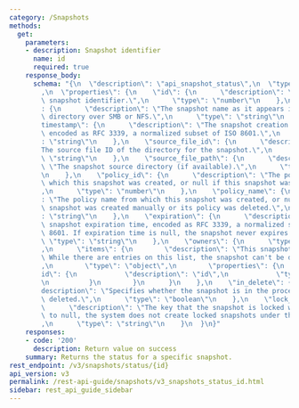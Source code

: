 ```yaml
---
category: /Snapshots
methods:
  get:
    parameters:
    - description: Snapshot identifier
      name: id
      required: true
    response_body:
      schema: "{\n  \"description\": \"api_snapshot_status\",\n  \"type\": \"object\"\
        ,\n  \"properties\": {\n    \"id\": {\n      \"description\": \"The unique\
        \ snapshot identifier.\",\n      \"type\": \"number\"\n    },\n    \"name\"\
        : {\n      \"description\": \"The snapshot name as it appears in the .snapshot\
        \ directory over SMB or NFS.\",\n      \"type\": \"string\"\n    },\n    \"\
        timestamp\": {\n      \"description\": \"The snapshot creation timestamp,\
        \ encoded as RFC 3339, a normalized subset of ISO 8601.\",\n      \"type\"\
        : \"string\"\n    },\n    \"source_file_id\": {\n      \"description\": \"\
        The source file ID of the directory for the snapshot.\",\n      \"type\":\
        \ \"string\"\n    },\n    \"source_file_path\": {\n      \"description\":\
        \ \"The snapshot source directory (if available).\",\n      \"type\": \"string\"\
        \n    },\n    \"policy_id\": {\n      \"description\": \"The policy ID from\
        \ which this snapshot was created, or null if this snapshot was created manually.\"\
        ,\n      \"type\": \"number\"\n    },\n    \"policy_name\": {\n      \"description\"\
        : \"The policy name from which this snapshot was created, or null if this\
        \ snapshot was created manually or its policy was deleted.\",\n      \"type\"\
        : \"string\"\n    },\n    \"expiration\": {\n      \"description\": \"The\
        \ snapshot expiration time, encoded as RFC 3339, a normalized subset of ISO\
        \ 8601. If expiration time is null, the snapshot never expires.\",\n     \
        \ \"type\": \"string\"\n    },\n    \"owners\": {\n      \"type\": \"array\"\
        ,\n      \"items\": {\n        \"description\": \"This snapshot's owners.\
        \ While there are entries on this list, the snapshot can't be deleted or modified.\"\
        ,\n        \"type\": \"object\",\n        \"properties\": {\n          \"\
        id\": {\n            \"description\": \"id\",\n            \"type\": \"string\"\
        \n          }\n        }\n      }\n    },\n    \"in_delete\": {\n      \"\
        description\": \"Specifies whether the snapshot is in the process of being\
        \ deleted.\",\n      \"type\": \"boolean\"\n    },\n    \"lock_key\": {\n\
        \      \"description\": \"The key that the snapshot is locked with. If set\
        \ to null, the system does not create locked snapshots under this policy.\"\
        ,\n      \"type\": \"string\"\n    }\n  }\n}"
    responses:
    - code: '200'
      description: Return value on success
    summary: Returns the status for a specific snapshot.
rest_endpoint: /v3/snapshots/status/{id}
api_version: v3
permalink: /rest-api-guide/snapshots/v3_snapshots_status_id.html
sidebar: rest_api_guide_sidebar
---
```

